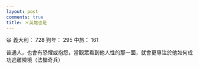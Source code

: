 ```yaml
---
layout: post
comments: true
title: ＊英雄也是
---
```


:smiley: 義大利： 728 狗年： 295 中旅： 161


普通人，也會有恐懼或抱怨，當觀眾看到他人性的那一面，就會更專注於他如何成功逃離險境（法櫃奇兵）
